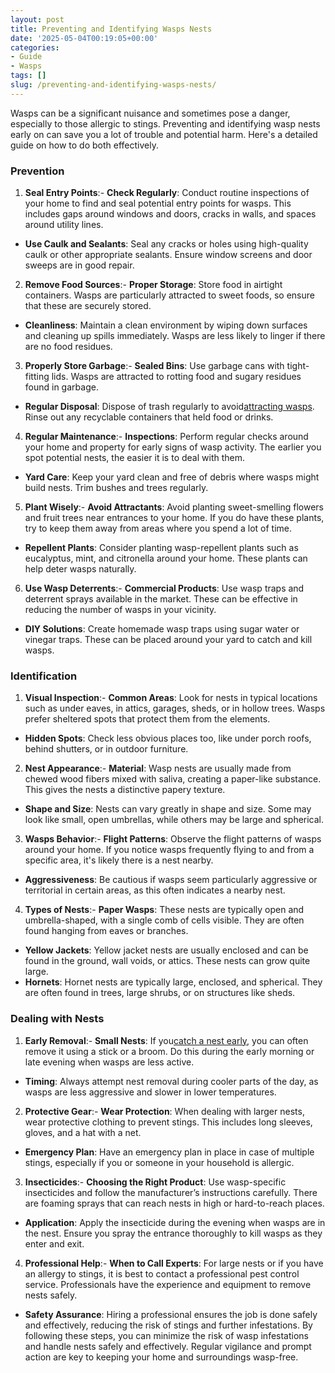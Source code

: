 ```yaml
---
layout: post
title: Preventing and Identifying Wasps Nests
date: '2025-05-04T00:19:05+00:00'
categories:
- Guide
- Wasps
tags: []
slug: /preventing-and-identifying-wasps-nests/
---
```


Wasps can be a significant nuisance and sometimes pose a danger, especially to those allergic to stings. Preventing and identifying wasp nests early on can save you a lot of trouble and potential harm. Here's a detailed guide on how to do both effectively.
### Prevention
1. **Seal Entry Points**:- **Check Regularly**: Conduct routine inspections of your home to find and seal potential entry points for wasps. This includes gaps around windows and doors, cracks in walls, and spaces around utility lines.
- **Use Caulk and Sealants**: Seal any cracks or holes using high-quality caulk or other appropriate sealants. Ensure window screens and door sweeps are in good repair.
2. **Remove Food Sources**:- **Proper Storage**: Store food in airtight containers. Wasps are particularly attracted to sweet foods, so ensure that these are securely stored.
- **Cleanliness**: Maintain a clean environment by wiping down surfaces and cleaning up spills immediately. Wasps are less likely to linger if there are no food residues.
3. **Properly Store Garbage**:- **Sealed Bins**: Use garbage cans with tight-fitting lids. Wasps are attracted to rotting food and sugary residues found in garbage.
- **Regular Disposal**: Dispose of trash regularly to avoid[attracting wasps](https://pestpolicy.com/baby-wasp/). Rinse out any recyclable containers that held food or drinks.
4. **Regular Maintenance**:- **Inspections**: Perform regular checks around your home and property for early signs of wasp activity. The earlier you spot potential nests, the easier it is to deal with them.
- **Yard Care**: Keep your yard clean and free of debris where wasps might build nests. Trim bushes and trees regularly.
5. **Plant Wisely**:- **Avoid Attractants**: Avoid planting sweet-smelling flowers and fruit trees near entrances to your home. If you do have these plants, try to keep them away from areas where you spend a lot of time.
- **Repellent Plants**: Consider planting wasp-repellent plants such as eucalyptus, mint, and citronella around your home. These plants can help deter wasps naturally.
6. **Use Wasp Deterrents**:- **Commercial Products**: Use wasp traps and deterrent sprays available in the market. These can be effective in reducing the number of wasps in your vicinity.
- **DIY Solutions**: Create homemade wasp traps using sugar water or vinegar traps. These can be placed around your yard to catch and kill wasps.
### Identification
1. **Visual Inspection**:- **Common Areas**: Look for nests in typical locations such as under eaves, in attics, garages, sheds, or in hollow trees. Wasps prefer sheltered spots that protect them from the elements.
- **Hidden Spots**: Check less obvious places too, like under porch roofs, behind shutters, or in outdoor furniture.
2. **Nest Appearance**:- **Material**: Wasp nests are usually made from chewed wood fibers mixed with saliva, creating a paper-like substance. This gives the nests a distinctive papery texture.
- **Shape and Size**: Nests can vary greatly in shape and size. Some may look like small, open umbrellas, while others may be large and spherical.
3. **Wasps Behavior**:- **Flight Patterns**: Observe the flight patterns of wasps around your home. If you notice wasps frequently flying to and from a specific area, it's likely there is a nest nearby.
- **Aggressiveness**: Be cautious if wasps seem particularly aggressive or territorial in certain areas, as this often indicates a nearby nest.
4. **Types of Nests**:- **Paper Wasps**: These nests are typically open and umbrella-shaped, with a single comb of cells visible. They are often found hanging from eaves or branches.
- **Yellow Jackets**: Yellow jacket nests are usually enclosed and can be found in the ground, wall voids, or attics. These nests can grow quite large.
- **Hornets**: Hornet nests are typically large, enclosed, and spherical. They are often found in trees, large shrubs, or on structures like sheds.
### Dealing with Nests
1. **Early Removal**:- **Small Nests**: If you[catch a nest early](https://pestpolicy.com/difference-between-a-bee-and-a-wasps-nest/), you can often remove it using a stick or a broom. Do this during the early morning or late evening when wasps are less active.
- **Timing**: Always attempt nest removal during cooler parts of the day, as wasps are less aggressive and slower in lower temperatures.
2. **Protective Gear**:- **Wear Protection**: When dealing with larger nests, wear protective clothing to prevent stings. This includes long sleeves, gloves, and a hat with a net.
- **Emergency Plan**: Have an emergency plan in place in case of multiple stings, especially if you or someone in your household is allergic.
3. **Insecticides**:- **Choosing the Right Product**: Use wasp-specific insecticides and follow the manufacturer’s instructions carefully. There are foaming sprays that can reach nests in high or hard-to-reach places.
- **Application**: Apply the insecticide during the evening when wasps are in the nest. Ensure you spray the entrance thoroughly to kill wasps as they enter and exit.
4. **Professional Help**:- **When to Call Experts**: For large nests or if you have an allergy to stings, it is best to contact a professional pest control service. Professionals have the experience and equipment to remove nests safely.
- **Safety Assurance**: Hiring a professional ensures the job is done safely and effectively, reducing the risk of stings and further infestations.
By following these steps, you can minimize the risk of wasp infestations and handle nests safely and effectively. Regular vigilance and prompt action are key to keeping your home and surroundings wasp-free.
